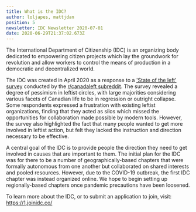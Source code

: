 ```yaml
---
title: What is the IDC?
author: loljapes, mattjdan
position: 5
newsletter: IDC Newsletter 2020-07-01
date: 2020-06-29T21:37:02.673Z
---
```


The International Department of Citizenship (IDC) is an organizing body dedicated to empowering citizen projects which lay the groundwork for revolution and allow workers to control the means of production in a democratic and decentralized world.

The IDC was created in April 2020 as a response to a ['State of the left' survey](https://www.dropbox.com/s/6kr5i40owwbhqxu/StateoftheLeft2019.pdf?dl=0) conducted by the [r/canadaleft subreddit](https://www.reddit.com/r/canadaleft/). The survey revealed a degree of pessimism in leftist circles, with large majorities considering various facets of Canadian life to be in regression or outright collapse. Some respondents expressed a frustration with existing leftist organizations, finding that they acted as silos which missed the opportunities for collaboration made possible by modern tools. However, the survey also highlighted the fact that many people wanted to get more involved in leftist action, but felt they lacked the instruction and direction necessary to be effective.

A central goal of the IDC is to provide people the direction they need to get involved in causes that are important to them. The initial plan for the IDC was for there to be a number of geographically-based chapters that were formally autonomous from one another but collaborated on shared interests and pooled resources. However, due to the COVID-19 outbreak, the first IDC chapter was instead organized online. We hope to begin setting up regionally-based chapters once pandemic precautions have been loosened.

To learn more about the IDC, or to submit an application to join, visit: https://1.joinidc.co/
